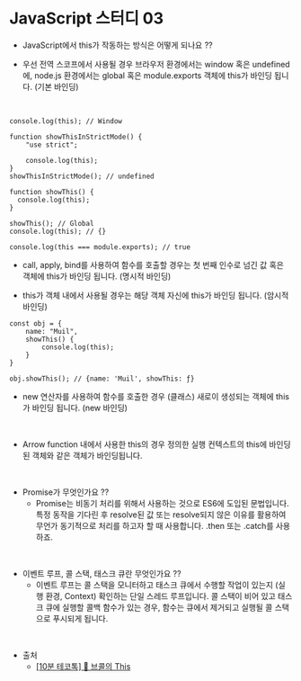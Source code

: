 # JavaScript 스터디 03

- JavaScript에서 this가 작동하는 방식은 어떻게 되나요 ??

- 우선 전역 스코프에서 사용될 경우 브라우저 환경에서는 window 혹은 undefined에, node.js 환경에서는 global 혹은 module.exports 객체에 this가 바인딩 됩니다. (기본 바인딩)

<br />

```
console.log(this); // Window

function showThisInStrictMode() {
    "use strict";

    console.log(this);
}
showThisInStrictMode(); // undefined
```

```
function showThis() {
  console.log(this);
}

showThis(); // Global
console.log(this); // {}

console.log(this === module.exports); // true
```

- call, apply, bind를 사용하여 함수를 호출할 경우는 첫 번째 인수로 넘긴 값 혹은 객체에 this가 바인딩 됩니다. (명시적 바인딩)

- this가 객체 내에서 사용될 경우는 해당 객체 자신에 this가 바인딩 됩니다. (암시적 바인딩)

```
const obj = {
    name: "Muil",
    showThis() {
        console.log(this);
    }
}

obj.showThis(); // {name: 'Muil', showThis: ƒ}
```

- new 연산자를 사용하여 함수를 호출한 경우 (클래스) 새로이 생성되는 객체에 this가 바인딩 됩니다. (new 바인딩)

<br />

- Arrow function 내에서 사용한 this의 경우 정의한 실행 컨텍스트의 this에 바인딩된 객체와 같은 객체가 바인딩됩니다.

<br />

- Promise가 무엇인가요 ??
  - Promise는 비동기 처리를 위해서 사용하는 것으로 ES6에 도입된 문법입니다. 특정 동작을 기다린 후 resolve된 값 또는 resolve되지 않은 이유를 활용하여 무언가 동기적으로 처리를 하고자 할 때 사용합니다. .then 또는 .catch를 사용하죠.

<br />

- 이벤트 루프, 콜 스택, 태스크 큐란 무엇인가요 ??
  - 이벤트 루프는 콜 스택을 모니터하고 태스크 큐에서 수행할 작업이 있는지 (실행 환경, Context) 확인하는 단일 스레드 루프입니다. 콜 스택이 비어 있고 태스크 큐에 실행할 콜백 함수가 있는 경우, 함수는 큐에서 제거되고 실행될 콜 스택으로 푸시되게 됩니다.

<br />

- 출처
  - [[10분 테코톡] 🥦 브콜의 This](https://www.youtube.com/watch?v=7RiMu2DQrb4&ab_channel=%EC%9A%B0%EC%95%84%ED%95%9C%ED%85%8C%ED%81%AC)
